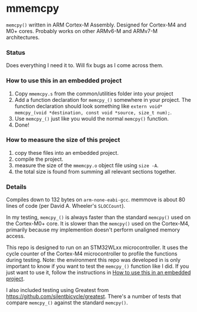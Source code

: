 # mmemcpy
`memcpy()` written in ARM Cortex-M Assembly. Designed for Cortex-M4 and M0+ cores. Probably works on other ARMv6-M and ARMv7-M architectures.

### Status 
Does everything I need it to. Will fix bugs as I come across them.

### How to use this in an embedded project
1. Copy `mmemcpy.s` from the common/utilities folder into your project
2. Add a function declaration for `memcpy_()` somewhere in your project. The function declaration should look something like `extern void* memcpy_(void *destination, const void *source, size_t num);`.
3. Use `memcpy_()` just like you would the normal `memcpy()` function.
4. Done!

### How to measure the size of this project
1. copy these files into an embedded project.
2. compile the project.
3. measure the size of the `mmemcpy.o` object file using `size -A`.
4. the total size is found from summing all relevant sections together.


### Details

Compiles down to 132 bytes on `arm-none-eabi-gcc`. memmove is about 80 lines of code (per David A. Wheeler's `SLOCCount`).

In my testing, `memcpy_()` is always faster than the standard `memcpy()` used on the Cortex-M0+ core. It is slower than the `memcpy()` used on the Cortex-M4, primarily because my implemention doesn't perform unaligned memory access.

This repo is designed to run on an STM32WLxx microcontroller. It uses the cycle counter of the Cortex-M4 microcontroller to profile the functions during testing.
Note: the environment this repo was developed in is only important to know if you want to test the `memcpy_()` function like I did. If you just want to use it, follow the instructions in [How to use this in an embedded project](#how-to-use-this-in-an-embedded-project).

I also included testing using Greatest from https://github.com/silentbicycle/greatest. There's a number of tests that compare `memcpy_()` against the standard `memcpy()`.
